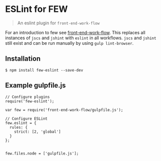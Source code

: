 ESLint for FEW
==============

> An eslint plugin for `front-end-work-flow`

For an introduction to few see
[front-end-work-flow](https://github.com/taylor1791/front-end-work-flow).
This replaces all instances of `jscs` and `jshint` with `eslint` in all
workflows. `jscs` and `jshint` still exist and can be run manually by using
`gulp lint-browser`.

Installation
------------

    $ npm install few-eslint --save-dev

Example gulpfile.js
-------
```
// Configure plugins
require('few-eslint');

var few = require('front-end-work-flow/gulpfile.js');

// Configure ESLint
few.eslint = {
  rules: {
    strict: [2, 'global']
  }
};


few.files.node = ['gulpfile.js'];
```
